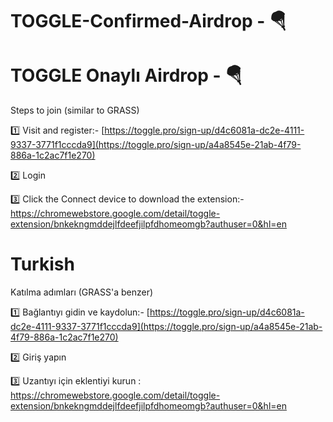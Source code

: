 # TOGGLE-Confirmed-Airdrop - 🪂
# TOGGLE Onaylı Airdrop - 🪂

Steps to join (similar to GRASS)

1️⃣ Visit and register:- [https://toggle.pro/sign-up/d4c6081a-dc2e-4111-9337-3771f1cccda9](https://toggle.pro/sign-up/a4a8545e-21ab-4f79-886a-1c2ac7f1e270)

2️⃣ Login

3️⃣ Click the Connect device to download the extension:- [https://chromewebstore.google.com/detail/toggle-extension/bnkekngmddejlfdeefjilpfdhomeomgb?authuser=0&hl=en ](https://chromewebstore.google.com/detail/toggle-extension/bnkekngmddejlfdeefjilpfdhomeomgb?authuser=0&hl=en )


# Turkish

Katılma adımları (GRASS'a benzer)

1️⃣ Bağlantıyı gidin ve kaydolun:- [https://toggle.pro/sign-up/d4c6081a-dc2e-4111-9337-3771f1cccda9](https://toggle.pro/sign-up/a4a8545e-21ab-4f79-886a-1c2ac7f1e270)

2️⃣ Giriş yapın

3️⃣ Uzantıyı için eklentiyi kurun : [https://chromewebstore.google.com/detail/toggle-extension/bnkekngmddejlfdeefjilpfdhomeomgb?authuser=0&hl=en ](https://chromewebstore.google.com/detail/toggle-extension/bnkekngmddejlfdeefjilpfdhomeomgb?authuser=0&hl=en )

